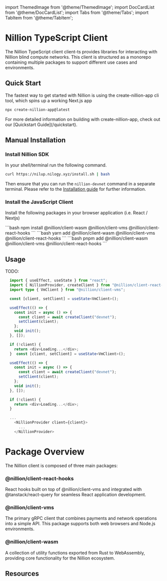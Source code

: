 import ThemedImage from '@theme/ThemedImage';
import DocCardList from '@theme/DocCardList';
import Tabs from '@theme/Tabs';
import TabItem from '@theme/TabItem';

# Nillion TypeScript Client

The Nillion TypeScript client client-ts provides libraries for interacting with Nillion blind compute networks. This client is structured as a monorepo containing multiple packages to support different use cases and environments.

## Quick Start

The fastest way to get started with Nillion is using the create-nillion-app cli tool, which spins up a working Next.js app

```bash
npx create-nillion-app@latest
```

<div style={{ textAlign: 'center' }}>
  <ThemedImage
    alt="Nillion Quickstart Demo"
    sources={{
        light: '/img/nillion_quickstart_demo_light.png',
        dark: '/img/nillion_quickstart_demo_dark.png',
      }}
  />
  <p>For more detailed information on building with create-nillion-app, check out our [Quickstart Guide](/quickstart).</p>
</div>

## Manual Installation

### Install Nillion SDK

In your shell/terminal run the following command.

```bash
curl https://nilup.nilogy.xyz/install.sh | bash
```

Then ensure that you can run the `nillion-devnet` command in a separate terminal. Please refer to the [Installation guide](./installation) for further information.

### Install the JavaScript Client

Install the following packages in your browser application (i.e. React / Nextjs)

<Tabs>

  <TabItem value="npm" label="npm" default>
```bash
npm install @nillion/client-wasm @nillion/client-vms @nillion/client-react-hooks
```
  </TabItem>

   <TabItem value="yarn" label="yarn">
```bash
yarn add @nillion/client-wasm @nillion/client-vms @nillion/client-react-hooks
```
  </TabItem>

  <TabItem value="pnpm" label="pnpm">
```bash
pnpm add @nillion/client-wasm @nillion/client-vms @nillion/client-react-hooks
```
  </TabItem>
</Tabs>

## Usage

TODO:

```typescript
  import { useEffect, useState } from "react";
  import { NillionProvider, createClient } from "@nillion/client-react-hooks";
  import type { VmClient } from "@nillion/client-vms";

  const [client, setClient] = useState<VmClient>();

  useEffect(() => {
    const init = async () => {
      const client = await createClient("devnet");
      setClient(client);
    };
    void init();
  }, []);

  if (!client) {
    return <div>Loading...</div>;
  }  const [client, setClient] = useState<VmClient>();

  useEffect(() => {
    const init = async () => {
      const client = await createClient("devnet");
      setClient(client);
    };
    void init();
  }, []);

  if (!client) {
    return <div>Loading...</div>;
  }

  ...
    <NillionProvider client={client}>
      ...
    </NillionProvider>
```

# Package Overview

The Nillion client is composed of three main packages:

### @nillion/client-react-hooks

React hooks built on top of @nillion/client-vms and integrated with @tanstack/react-query for seamless React application development.

### @nillion/client-vms

The primary gRPC client that combines payments and network operations into a simple API. This package supports both web browsers and Node.js environments.

### @nillion/client-wasm

A collection of utility functions exported from Rust to WebAssembly, providing core functionality for the Nillion ecosystem.

## Resources

<DocCardList/>
